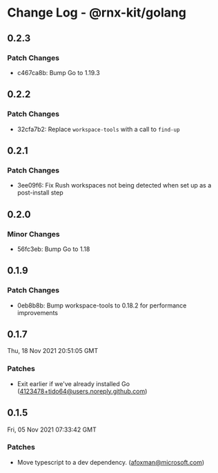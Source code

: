 # Change Log - @rnx-kit/golang

## 0.2.3

### Patch Changes

- c467ca8b: Bump Go to 1.19.3

## 0.2.2

### Patch Changes

- 32cfa7b2: Replace `workspace-tools` with a call to `find-up`

## 0.2.1

### Patch Changes

- 3ee09f6: Fix Rush workspaces not being detected when set up as a post-install step

## 0.2.0

### Minor Changes

- 56fc3eb: Bump Go to 1.18

## 0.1.9

### Patch Changes

- 0eb8b8b: Bump workspace-tools to 0.18.2 for performance improvements

## 0.1.7

Thu, 18 Nov 2021 20:51:05 GMT

### Patches

- Exit earlier if we've already installed Go (4123478+tido64@users.noreply.github.com)

## 0.1.5

Fri, 05 Nov 2021 07:33:42 GMT

### Patches

- Move typescript to a dev dependency. (afoxman@microsoft.com)
